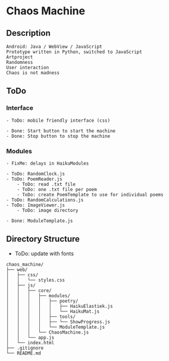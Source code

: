 # Chaos Machine


## Description
    Android: Java / WebView / JavaScript 
    Prototype written in Python, switched to JavaScript
    Artproject
    Randomness
    User interaction
    Chaos is not madness


## ToDo

### Interface
    - ToDo: mobile friendly interface (css)

    - Done: Start button to start the machine
    - Done: Stop button to stop the machine


### Modules
    - FixMe: delays in HaikuModules

    - ToDo: RandomClock.js
    - ToDo: PoemReader.js
        - ToDo: read .txt file
        - ToDo: one .txt file per poem
        - ToDo: create PoemTemplate to use for individual poems
    - ToDo: RandomCalculations.js
    - ToDo: ImageViewer.js
        - ToDo: image directory

    - Done: ModuleTemplate.js
    


## Directory Structure

- ToDo: update with fonts

```
chaos_machine/
├── web/
│   ├── css/
│   │   └── styles.css
│   ├── js/
│   │   ├── core/
│   │   │   ├── modules/
│   │   │   │   ├── poetry/
│   │   │   │   │   ├── HaikuElastiek.js
│   │   │   │   │   └── HaikuMat.js
│   │   │   │   ├── tools/
│   │   │   │   ├── └── ShowProgress.js
│   │   │   │   └── ModuleTemplate.js
│   │   │   └── ChaosMachine.js
│   │   └── app.js
│   └── index.html
├── .gitignore
└── README.md
```
